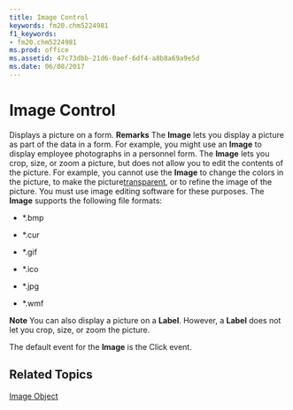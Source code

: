 ```yaml
---
title: Image Control
keywords: fm20.chm5224981
f1_keywords:
- fm20.chm5224981
ms.prod: office
ms.assetid: 47c73dbb-21d6-0aef-6df4-a8b8a69a9e5d
ms.date: 06/08/2017
---
```



# Image Control



Displays a picture on a form.
 **Remarks**
The  **Image** lets you display a picture as part of the data in a form. For example, you might use an **Image** to display employee photographs in a personnel form.
The  **Image** lets you crop, size, or zoom a picture, but does not allow you to edit the contents of the picture. For example, you cannot use the **Image** to change the colors in the picture, to make the picture[transparent](glossary-vba.md), or to refine the image of the picture. You must use image editing software for these purposes.
The  **Image** supports the following file formats:


- *.bmp
    
- *.cur
    
- *.gif
    
- *.ico
    
- *.jpg
    
- *.wmf
    


 **Note**  You can also display a picture on a  **Label**. However, a **Label** does not let you crop, size, or zoom the picture.

The default event for the  **Image** is the Click event.

## Related Topics

[Image Object](../../../api/Outlook.image.object.md)


